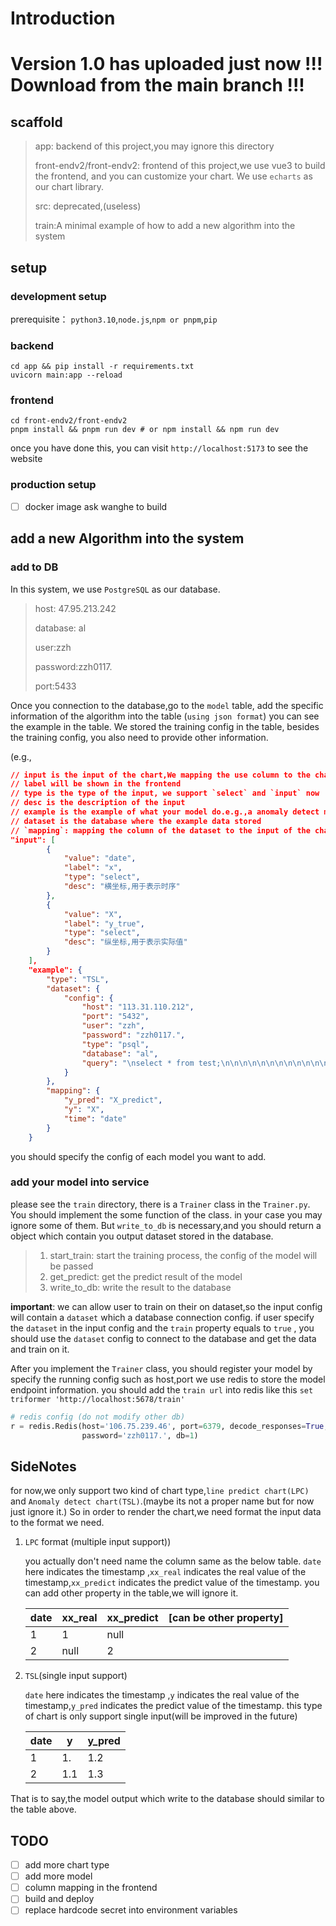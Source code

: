 # Introduction

# Version 1.0 has uploaded just now !!! Download from the main branch !!!

## scaffold

> app: backend of this project,you may ignore this directory
> 
> front-endv2/front-endv2: frontend of this project,we use vue3 to build the frontend,
> and you can customize your chart. We use `echarts` as our chart library.
> 
> src: deprecated,(useless)
> 
> train:A minimal example of how to add a new algorithm into the system
> 

## setup
### development setup
prerequisite： `python3.10`,`node.js`,`npm or pnpm`,`pip`

### backend 
```shell
cd app && pip install -r requirements.txt
uvicorn main:app --reload
```

### frontend
```shell
cd front-endv2/front-endv2
pnpm install && pnpm run dev # or npm install && npm run dev
```
once you have done this, you can visit `http://localhost:5173` to see the website


### production setup
- [ ] docker image ask wanghe to build

## add a new Algorithm into the system
### add to DB 
In this system, we use `PostgreSQL` as our database.

> host: 47.95.213.242
> 
> database: al
> 
> user:zzh
> 
> password:zzh0117.
> 
> port:5433
>
>
> 
Once you connection to the database,go to the `model` table,
add the specific information of the algorithm into the table (`using json format`)
you can see the example in the table. We  stored the training config in the table,
besides the training config, you also need to provide other information.

(e.g.,
```json
// input is the input of the chart,We mapping the use column to the chart input
// label will be shown in the frontend
// type is the type of the input, we support `select` and `input` now
// desc is the description of the input
// example is the example of what your model do.e.g.,a anomaly detect model can be shown via a line chart (we called TSL,now we noly support one chart)
// dataset is the database where the example data stored
// `mapping`: mapping the column of the dataset to the input of the chart
"input": [
        {
            "value": "date", 
            "label": "x",
            "type": "select",
            "desc": "横坐标,用于表示时序"
        },
        {
            "value": "X",
            "label": "y_true",
            "type": "select",
            "desc": "纵坐标,用于表示实际值"
        }
    ],
    "example": {
        "type": "TSL",
        "dataset": {
            "config": {
                "host": "113.31.110.212",
                "port": "5432",
                "user": "zzh",
                "password": "zzh0117.",
                "type": "psql",
                "database": "al",
                "query": "\nselect * from test;\n\n\n\n\n\n\n\n\n\n\n\n\n"
            }
        },
        "mapping": {
            "y_pred": "X_predict",
            "y": "X",
            "time": "date"
        }
    }
```
you should specify the config of each model you want to add.


### add your model into service
please see the `train` directory,
there is a `Trainer` class in the `Trainer.py`. You should implement the some function of the class.
in your case you may ignore some of them. But `write_to_db` is necessary,and you should return a object
which contain you output dataset stored in the database.

> 1. start_train: start the training process, the config of the model will be passed
> 2. get_predict: get the predict result of the model
> 3. write_to_db: write the result to the database
>
> 

**important**: we can allow user to train on their on dataset,so the input config will contain a `dataset` which a database connection config.
if user specify the `dataset` in the input config and the `train` property equals to `true` , you should use the `dataset` config to connect to the database and get the data and train on it.



After you implement the `Trainer` class, you should register your model by specify the running config such as host,port 
we use redis to store the model endpoint information.
you should add the `train url` into redis  like this `set triformer 'http://localhost:5678/train'`
```python
# redis config (do not modify other db)  
r = redis.Redis(host='106.75.239.46', port=6379, decode_responses=True,
                password='zzh0117.', db=1)
```

## SideNotes
for now,we only support two kind of chart type,`line predict chart(LPC)` and `Anomaly detect chart(TSL)`.(maybe its not a proper name but for now just ignore it.)
So in order to render the chart,we need format the input data to the format we need.
1. `LPC` format (multiple input support)) 
    
    you actually don't need name the column same as the below table.
    `date` here  indicates the timestamp ,`xx_real` indicates the real value of the timestamp,`xx_predict` indicates the predict value of the timestamp.
    you can add other property in the table,we will ignore it.

    | date | xx_real | xx_predict | [can be other property] |
    | ---- | ------- | ---------- | ----------------------- |
    | 1    | 1       | null       |                         |
    | 2    | null    | 2          |                         |
2. `TSL`(single input support)

    `date` here  indicates the timestamp ,`y` indicates the real value of the timestamp,`y_pred` indicates the predict value of the timestamp.
    this type of chart is only support single input(will be improved in the future)

    | date | y   | y_pred |
    | ---- | --- | ------ |
    | 1    | 1.  | 1.2    |
    | 2    | 1.1 | 1.3    |

That is to say,the model output which write to the database should similar to the table above.


## TODO
- [ ] add more chart type
- [ ] add more model
- [ ] column mapping in the frontend
- [ ] build and deploy
- [ ] replace hardcode secret into  environment variables
